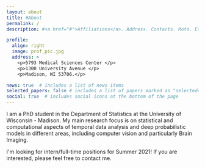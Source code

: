 ```yaml
---
layout: about
title: #About
permalink: /
description: #<a href="#">Affiliations</a>. Address. Contacts. Moto. Etc.

profile:
  align: right
  image: prof_pic.jpg
  address: >
    <p>5793 Medical Sciences Center </p>
    <p>1300 University Avenue </p>
    <p>Madison, WI 53706.</p>

news: true  # includes a list of news items
selected_papers: false # includes a list of papers marked as "selected={true}"
social: true  # includes social icons at the bottom of the page
---
```


I am a PhD student in the Department of Statistics at the
University of Wisconsin - Madison.  My main research focus is on statistical 
and computational aspects of temporal data analysis and deep probabilistic
models in different areas, including computer vision and particularly
Brain Imaging. 
<!-- Check out my publications in the "Publications" tab.  -->

I'm looking for intern/full-time positions for Summer 2021! If you are interested, please feel free to contact me.
